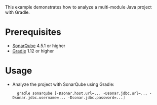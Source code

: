 This example demonstrates how to analyze a multi-module Java project with Gradle.

Prerequisites
=============
* [SonarQube](http://www.sonarsource.org/downloads/) 4.5.1 or higher
* [Gradle](http://www.gradle.org/) 1.12 or higher

Usage
=====
* Analyze the project with SonarQube using Gradle:

        gradle sonarqube [-Dsonar.host.url=... -Dsonar.jdbc.url=... -Dsonar.jdbc.username=... -Dsonar.jdbc.password=...]
